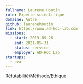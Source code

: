 ```yaml
---
fullname: Laurene Houtin
role: Experte scientifique
domaine: Autre
github: laurenehoutin
link: https://www.ad-hoc-lab.com
missions:
  - start: 2019-09-26
    end: 2021-05-31
    status: service
    employer: AD-HOC Lab
startups:
  - eva
---
```


Réfutabilité/Méthode/Ethique
